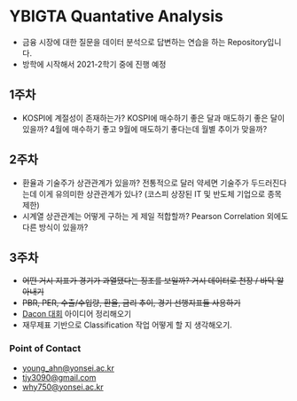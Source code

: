# YBIGTA Quantative Analysis

- 금융 시장에 대한 질문을 데이터 분석으로 답변하는 연습을 하는 Repository입니다.
- 방학에 시작해서 2021-2학기 중에 진행 예정

## 1주차

- KOSPI에 계절성이 존재하는가? KOSPI에 매수하기 좋은 달과 매도하기 좋은 달이 있을까? 4월에 매수하기 좋고 9월에 매도하기 좋다는데 월별 추이가 맞을까?

## 2주차

- 환율과 기술주가 상관관계가 있을까? 전통적으로 달러 약세면 기술주가 두드러진다는데 이게 유의미한 상관관계가 있나? (코스피 상장된 IT 및 반도체 기업으로 종목 제한)
- 시계열 상관관계는 어떻게 구하는 게 제일 적합할까? Pearson Correlation 외에도 다른 방식이 있을까?

## 3주차

- ~~어떤 거시 지표가 경기가 과열됐다는 징조를 보일까? 거시 데이터로 천장 / 바닥 알아내기~~
- ~~PBR, PER, 수출/수입량, 환율, 금리 추이, 경기 선행지표들 사용하기~~
- [Dacon 대회](https://dacon.io/competitions/official/235800/codeshare/3090?page=1&dtype=recent) 아이디어 정리해오기
- 재무제표 기반으로 Classification 작업 어떻게 할 지 생각해오기.

### Point of Contact

- young_ahn@yonsei.ac.kr
- tjy3090@gmail.com
- why750@yonsei.ac.kr
